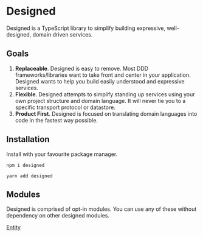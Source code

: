 # Designed

Designed is a TypeScript library to simplify building expressive, well-designed, domain driven services.

## Goals

1. **Replaceable**. Designed is easy to remove. Most DDD frameworks/libraries want to take front and center in your application. Designed wants to help you build easily understood and expressive services.
2. **Flexible**. Designed attempts to simplify standing up services using your own project structure and domain language. It will never tie you to a specific transport protocol or datastore.
3. **Product First**. Designed is focused on translating domain languages into code in the fastest way possible.

## Installation

Install with your favourite package manager.

```
npm i designed
```
```
yarn add designed
```

## Modules

Designed is comprised of opt-in modules. You can use any of these without dependency on other designed modules.

[Entity](./docs/module/entity.md)

